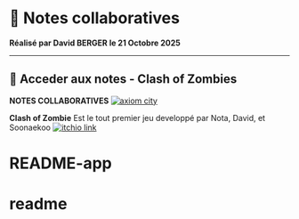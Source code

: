 # 🧻 Notes collaboratives

**Réalisé par David BERGER le 21 Octobre 2025**

---

## 📖 Acceder aux notes - Clash of Zombies

**NOTES COLLABORATIVES**
<a href="https://axiomcity.github.io/readme" >
  <img src="placeholder" alt="axiom city">
</a>

**Clash of Zombie** Est le tout premier jeu developpé par Nota, David, et Soonaekoo
<a href="https://itch.io/games" >
  <img src="placeholder" alt="itchio link">
</a>


# README-app
# readme
